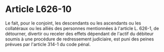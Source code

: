 # Article L626-10

Le fait, pour le conjoint, les descendants ou les ascendants ou les collatéraux ou les alliés des personnes mentionnées à l'article L. 626-1, de détourner, divertir ou receler des effets dépendant de l'actif du débiteur soumis à une procédure de redressement judiciaire, est puni des peines prévues par l'article 314-1 du code pénal.